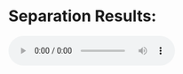 # Separation Results:


<audio controls preload> 
    <source src="https://raw.githubusercontent.com/interactiveaudiolab/MCFT/master/demos/mix_samp1_2src.wav”></source> 
</audio>